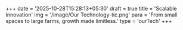 +++
date = '2025-10-28T15:28:13+05:30'
draft = true
title = 'Scalable Innovation'
img = '/image/Our Technology-tic.png'
para = 'From small spaces to large farms, growth made limitless.'
type = 'ourTech'
+++